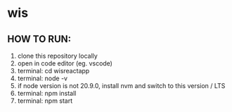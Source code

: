 # wis

## HOW TO RUN:

1. clone this repository locally
2. open in code editor (eg. vscode)
3. terminal: cd wisreactapp
4. terminal: node -v
5. if node version is not 20.9.0, install nvm and switch to this version / LTS
6. terminal: npm install
7. terminal: npm start